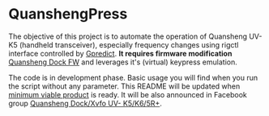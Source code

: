 # QuanshengPress

The objective of this project is to automate the operation of Quansheng UV-K5 (handheld transceiver), especially frequency changes using rigctl interface controlled by [Gpredict](https://github.com/csete/gpredict). **It requires firmware modification** [Quansheng Dock FW](https://github.com/nicsure/quansheng-dock-fw) and leverages it's (virtual) keypress emulation.

The code is in development phase. Basic usage you will find when you run the script without any parameter. This README will be updated when [minimum viable product](https://en.wikipedia.org/wiki/Minimum_viable_product) is ready. It will be also announced in Facebook group [Quansheng Dock/Xvfo UV- K5/K6/5R+](https://www.facebook.com/groups/289656334131909).
